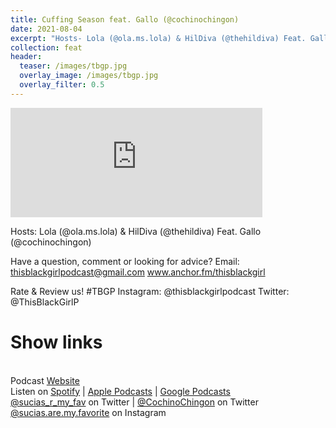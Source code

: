 ```yaml
---
title: Cuffing Season feat. Gallo (@cochinochingon)
date: 2021-08-04
excerpt: "Hosts- Lola (@ola.ms.lola) & HilDiva (@thehildiva) Feat. Gallo (@cochinochingon)"
collection: feat
header:
  teaser: /images/tbgp.jpg
  overlay_image: /images/tbgp.jpg
  overlay_filter: 0.5
---
```


<iframe src="https://open.spotify.com/embed/episode/6mDtKwXnxetgWePJnkMUs9" width="80%" height="175" frameBorder="0" allowtransparency="true" allow="encrypted-media"></iframe>

Hosts: Lola (@ola.ms.lola) & HilDiva (@thehildiva) Feat. Gallo (@cochinochingon)

Have a question, comment or looking for advice? Email: thisblackgirlpodcast@gmail.com www.anchor.fm/thisblackgirl

Rate & Review us! #TBGP Instagram: @thisblackgirlpodcast Twitter: @ThisBlackGirlP

# Show links

<br> Podcast [Website](https://sucias.xyz)  <a href='https://sucias.xyz'><i class='fas fa-link'></i></a>
<br> Listen on [Spotify](https://open.spotify.com/show/3XjoipCU3QzeIaQAAQpBdW)  <a href='https://open.spotify.com/show/3XjoipCU3QzeIaQAAQpBdW'><i class='fab fa-spotify'></i></a> | [Apple Podcasts](https://podcasts.apple.com/us/podcast/sucias-are-my-favorite/id1548173787)<i class='fas fa-podcast'></i> | [Google Podcasts](https://podcasts.google.com/feed/aHR0cHM6Ly9hbmNob3IuZm0vcy80MjI0YzYzYy9wb2RjYXN0L3Jzcw)  <a href='https://podcasts.google.com/feed/aHR0cHM6Ly9hbmNob3IuZm0vcy80MjI0YzYzYy9wb2RjYXN0L3Jzcw'><i class='fab fa-google-play'></i></a>
<br> [@sucias_r_my_fav](https://twitter.com/sucias_r_my_fav) on Twitter  <a href='https://twitter.com/sucias_r_my_fav'><i class='fab fa-twitter'></i></a> |  [@CochinoChingon](https://twitter.com/cochinochingon) on Twitter <a href='https://twitter.com/cochinochingon'><i class='fab fa-twitter'></i></a>
<br> [@sucias.are.my.favorite](https://instagram.com/sucias.are.my.favorite) on Instagram  <a href='https://www.instagram.com/sucias.are.my.favorite'><i class='fa-brands fa-instagram-square'></i></a>
